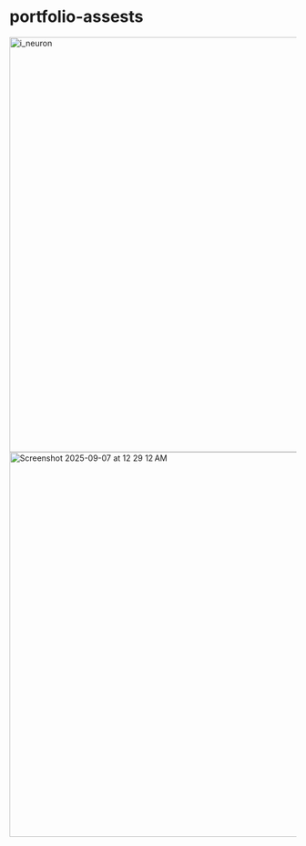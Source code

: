 # portfolio-assests
<img width="597" height="729" alt="i_neuron" src="https://github.com/user-attachments/assets/13082c20-c0cb-4810-9bd7-1ac952ea1795" />
<img width="931" height="676" alt="Screenshot 2025-09-07 at 12 29 12 AM" src="https://github.com/user-attachments/assets/06b7ac14-e2a1-4f5a-8aab-ac96db57d730" />
